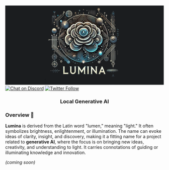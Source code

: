 ![Lumina](media/lumina.png)  
[![Chat on Discord](https://img.shields.io/discord/754884471324672040?style=for-the-badge)](https://discord.gg/tPWjMwK) [![Twitter Follow](https://img.shields.io/twitter/follow/tinyBigGAMES?style=for-the-badge)](https://twitter.com/tinyBigGAMES)
<div align="center">

### Local Generative AI

</div>

### Overview 📝

**Lumina** is derived from the Latin word "lumen," meaning "light." It often symbolizes brightness, enlightenment, or illumination. The name can evoke ideas of clarity, insight, and discovery, making it a fitting name for a project related to **generative AI**, where the focus is on bringing new ideas, creativity, and understanding to light. It carries connotations of guiding or illuminating knowledge and innovation.

*(coming soon)*
